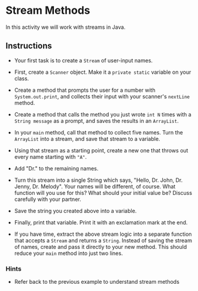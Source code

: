 # Stream Methods

In this activity we will work with streams in Java.

## Instructions

* Your first task is to create a `Stream` of user-input names.

* First, create a `Scanner` object. Make it a `private static` variable on your class.

* Create a method that prompts the user for a number with `System.out.print`, and collects their input with your scanner's `nextLine` method.

* Create a method that calls the method you just wrote `int N` times with a `String message` as a prompt, and saves the results in an `ArrayList`.

* In your `main` method, call that method to collect five names. Turn the `ArrayList` into a stream, and save that stream to a variable.

* Using that stream as a starting point, create a new one that throws out every name starting with `"A"`.

* Add "Dr." to the remaining names.

* Turn this stream into a single String which says, "Hello, Dr. John, Dr. Jenny, Dr. Melody". Your names will be different, of course. What function will you use for this? What should your initial value be? Discuss carefully with your partner.

* Save the string you created above into a variable.

* Finally, print that variable. Print it with an exclamation mark at the end.

* If you have time, extract the above stream logic into a separate function that accepts a `Stream` and returns a `String`. Instead of saving the stream of names, create and pass it directly to your new method. This should reduce your `main` method into just two lines.

### Hints

* Refer back to the previous example to understand stream methods

